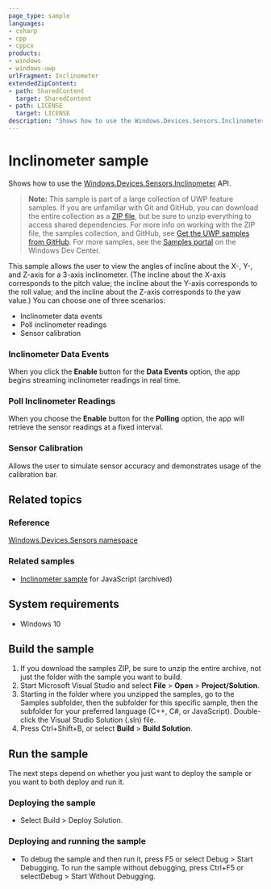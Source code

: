 ```yaml
---
page_type: sample
languages:
- csharp
- cpp
- cppcx
products:
- windows
- windows-uwp
urlFragment: Inclinometer
extendedZipContent:
- path: SharedContent
  target: SharedContent
- path: LICENSE
  target: LICENSE
description: "Shows how to use the Windows.Devices.Sensors.Inclinometer API."
---
```


<!---
  category: DevicesSensorsAndPower
  samplefwlink: http://go.microsoft.com/fwlink/p/?LinkId=620552
--->

# Inclinometer sample

Shows how to use the [Windows.Devices.Sensors.Inclinometer](http://msdn.microsoft.com/library/windows/apps/br225766) API.

> **Note:** This sample is part of a large collection of UWP feature samples. 
> If you are unfamiliar with Git and GitHub, you can download the entire collection as a 
> [ZIP file](https://github.com/Microsoft/Windows-universal-samples/archive/master.zip), but be 
> sure to unzip everything to access shared dependencies. For more info on working with the ZIP file, 
> the samples collection, and GitHub, see [Get the UWP samples from GitHub](https://aka.ms/ovu2uq). 
> For more samples, see the [Samples portal](https://aka.ms/winsamples) on the Windows Dev Center. 

This sample allows the user to view the angles of incline about the X-, Y-, and Z-axis for a 3-axis inclinometer. (The incline about the X-axis corresponds to the pitch value; the incline about the Y-axis corresponds to the roll value; and the incline about the Z-axis corresponds to the yaw value.) You can choose one of three scenarios:

-   Inclinometer data events
-   Poll inclinometer readings
-   Sensor calibration

### Inclinometer Data Events

When you click the **Enable** button for the **Data Events** option, the app begins streaming inclinometer readings in real time.

### Poll Inclinometer Readings

When you choose the **Enable** button for the **Polling** option, the app will retrieve the sensor readings at a fixed interval.

### Sensor Calibration

Allows the user to simulate sensor accuracy and demonstrates usage of the calibration bar.

## Related topics

### Reference

[Windows.Devices.Sensors namespace](http://go.microsoft.com/fwlink/p/?linkid=241981)  

### Related samples

* [Inclinometer sample](/archived/Inclinometer/) for JavaScript (archived)

## System requirements

* Windows 10

## Build the sample

1. If you download the samples ZIP, be sure to unzip the entire archive, not just the folder with the sample you want to build. 
2. Start Microsoft Visual Studio and select **File** \> **Open** \> **Project/Solution**.
3. Starting in the folder where you unzipped the samples, go to the Samples subfolder, then the subfolder for this specific sample, then the subfolder for your preferred language (C++, C#, or JavaScript). Double-click the Visual Studio Solution (.sln) file.
4. Press Ctrl+Shift+B, or select **Build** \> **Build Solution**.

## Run the sample

The next steps depend on whether you just want to deploy the sample or you want to both deploy and run it.

### Deploying the sample

- Select Build > Deploy Solution. 

### Deploying and running the sample

- To debug the sample and then run it, press F5 or select Debug >  Start Debugging. To run the sample without debugging, press Ctrl+F5 or selectDebug > Start Without Debugging. 
